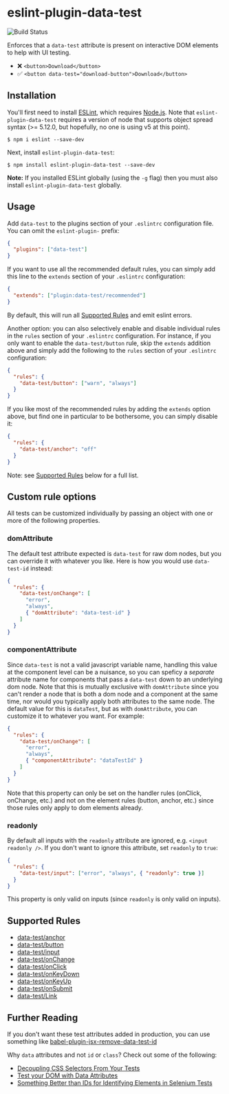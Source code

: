 # eslint-plugin-data-test

![Build Status](https://github.com/tandrewnichols/eslint-plugin-data-test/actions/workflows/ci.yml/badge.svg)

Enforces that a `data-test` attribute is present on interactive DOM elements to help with UI testing.

- ❌ `<button>Download</button>`
- ✅ `<button data-test="download-button">Download</button>`

## Installation

You'll first need to install [ESLint](http://eslint.org), which requires [Node.js](https://nodejs.org). Note that `eslint-plugin-data-test` requires a version of node that supports object spread syntax (>= 5.12.0, but hopefully, no one is using v5 at this point).

```
$ npm i eslint --save-dev
```

Next, install `eslint-plugin-data-test`:

```
$ npm install eslint-plugin-data-test --save-dev
```

**Note:** If you installed ESLint globally (using the `-g` flag) then you must also install `eslint-plugin-data-test` globally.

## Usage

Add `data-test` to the plugins section of your `.eslintrc` configuration file. You can omit the `eslint-plugin-` prefix:

```json
{
  "plugins": ["data-test"]
}
```

If you want to use all the recommended default rules, you can simply add this line to the `extends` section of your `.eslintrc` configuration:

```json
{
  "extends": ["plugin:data-test/recommended"]
}
```

By default, this will run all [Supported Rules](#supported-rules) and emit eslint errors.

Another option: you can also selectively enable and disable individual rules in the `rules` section of your `.eslintrc` configuration. For instance, if you only want to enable the `data-test/button` rule, skip the `extends` addition above and simply add the following to the `rules` section of your `.eslintrc` configuration:

```json
{
  "rules": {
    "data-test/button": ["warn", "always"]
  }
}
```

If you like most of the recommended rules by adding the `extends` option above, but find one in particular to be bothersome, you can simply disable it:

```json
{
  "rules": {
    "data-test/anchor": "off"
  }
}
```

Note: see [Supported Rules](#supported-rules) below for a full list.

## Custom rule options

All tests can be customized individually by passing an object with one or more of the following properties.

### domAttribute

The default test attribute expected is `data-test` for raw dom nodes, but you can override it with whatever you like. Here is how you would use `data-test-id` instead:

```json
{
  "rules": {
    "data-test/onChange": [
      "error",
      "always",
      { "domAttribute": "data-test-id" }
    ]
  }
}
```

### componentAttribute

Since `data-test` is not a valid javascript variable name, handling this value at the component level can be a nuisance, so you can speficy a _separate_ attribute name for components that pass a `data-test` down to an underlying dom node. Note that this is mutually exclusive with `domAttribute` since you can't render a node that is both a dom node and a component at the same time, nor would you typically apply both attributes to the same node. The default value for this is `dataTest`, but as with `domAttribute`, you can customize it to whatever you want. For example:

```json
{
  "rules": {
    "data-test/onChange": [
      "error",
      "always",
      { "componentAttribute": "dataTestId" }
    ]
  }
}
```

Note that this property can only be set on the handler rules (onClick, onChange, etc.) and not on the element rules (button, anchor, etc.) since those rules only apply to dom elements already.

### readonly

By default all inputs with the `readonly` attribute are ignored, e.g. `<input readonly />`. If you don't want to ignore this attribute, set `readonly` to `true`:

```json
{
  "rules": {
    "data-test/input": ["error", "always", { "readonly": true }]
  }
}
```

This property is only valid on inputs (since `readonly` is only valid on inputs).

## Supported Rules

- [data-test/anchor](./docs/rules/anchor)
- [data-test/button](./docs/rules/button)
- [data-test/input](./docs/rules/input)
- [data-test/onChange](./docs/rules/onChange)
- [data-test/onClick](./docs/rules/onClick)
- [data-test/onKeyDown](./docs/rules/onKeyDown)
- [data-test/onKeyUp](./docs/rules/onKeyUp)
- [data-test/onSubmit](./docs/rules/onSubmit)
- [data-test/Link](./docs/rules/Link)

## Further Reading

If you don't want these test attributes added in production, you can use something like [babel-plugin-jsx-remove-data-test-id](https://github.com/coderas/babel-plugin-jsx-remove-data-test-id)

Why `data` attributes and not `id` or `class`? Check out some of the following:

- [Decoupling CSS Selectors From Your Tests](https://mixandgo.com/learn/decoupling-css-selectors-from-your-tests)
- [Test your DOM with Data Attributes](https://medium.com/@colecodes/test-your-dom-with-data-attributes-44fccc43ed4b)
- [Something Better than IDs for Identifying Elements in Selenium Tests](https://techblog.constantcontact.com/software-development/a-better-way-to-id-elements-in-selenium-tests/)
